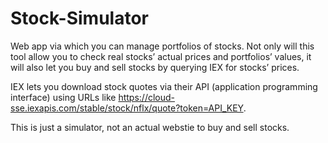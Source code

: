 # Stock-Simulator
Web app via which you can manage portfolios of stocks. Not only will this tool allow you to check real stocks’ actual prices and portfolios’ values, it will also let you buy and sell stocks by querying IEX for stocks’ prices.

IEX lets you download stock quotes via their API (application programming interface) using URLs like https://cloud-sse.iexapis.com/stable/stock/nflx/quote?token=API_KEY. 

This is just a simulator, not an actual webstie to buy and sell stocks.
